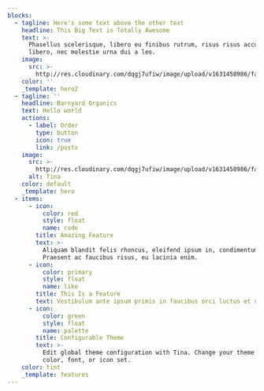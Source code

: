 ```yaml
---
blocks:
  - tagline: Here's some text above the other text
    headline: This Big Text is Totally Awesome
    text: >-
      Phasellus scelerisque, libero eu finibus rutrum, risus risus accumsan
      libero, nec molestie urna dui a leo.
    image:
      src: >-
        http://res.cloudinary.com/dqgj7ufiw/image/upload/v1631458986/farm/chicken-homepage-image-2_tpu2ng.jpg
    color: ''
    _template: hero2
  - tagline: ''
    headline: Barnyard Organics
    text: Hello world
    actions:
      - label: Order
        type: button
        icon: true
        link: /posts
    image:
      src: >-
        http://res.cloudinary.com/dqgj7ufiw/image/upload/v1631458986/farm/chicken-homepage-image-2_tpu2ng.jpg
      alt: Tina
    color: default
    _template: hero
  - items:
      - icon:
          color: red
          style: float
          name: code
        title: Amazing Feature
        text: >-
          Aliquam blandit felis rhoncus, eleifend ipsum in, condimentum nibh.
          Praesent ac faucibus risus, eu lacinia enim.
      - icon:
          color: primary
          style: float
          name: like
        title: This Is a Feature
        text: Vestibulum ante ipsum primis in faucibus orci luctus et ultrices.
      - icon:
          color: green
          style: float
          name: palette
        title: Configurable Theme
        text: >-
          Edit global theme configuration with Tina. Change your theme's primary
          color, font, or icon set.
    color: tint
    _template: features
---
```


